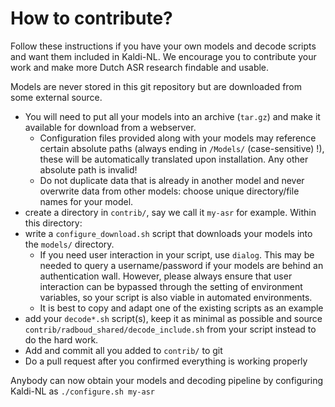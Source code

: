 # How to contribute?

Follow these instructions if you have your own models and decode scripts and want them included in Kaldi-NL. We
encourage you to contribute your work and make more Dutch ASR research findable and usable.

Models are never stored in this git repository but are downloaded from some external source.

* You will need to put all your models into an archive (``tar.gz``) and make it available for download from a webserver.
    * Configuration files provided along with your models may reference certain absolute paths (always ending in `/Models/` (case-sensitive) !), these will be automatically translated upon installation. Any other absolute path is invalid!
    * Do not duplicate data that is already in another model and never overwrite data from other models: choose unique
      directory/file names for your model.
* create a directory in `contrib/`, say we call it `my-asr` for example. Within this directory:
* write a `configure_download.sh` script that downloads your models into the `models/` directory.
    * If you need user interaction in your script, use ``dialog``. This may be needed to query a
      username/password if your models are behind an authentication wall. However, please
      always ensure that user interaction can be bypassed through the setting of environment variables,
      so your script is also viable in automated environments.
    * It is best to copy and adapt one of the existing scripts as an example
* add your ``decode*.sh`` script(s), keep it as minimal as possible and source
    ``contrib/radboud_shared/decode_include.sh`` from your script instead to do the hard work.
* Add and commit all you added to `contrib/` to git
* Do a pull request after you confirmed everything is working properly

Anybody can now obtain your models and decoding pipeline by configuring Kaldi-NL as `./configure.sh my-asr`

